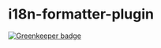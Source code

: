 # i18n-formatter-plugin

[![Greenkeeper badge](https://badges.greenkeeper.io/geexup/i18n-formatter-plugin.svg)](https://greenkeeper.io/)